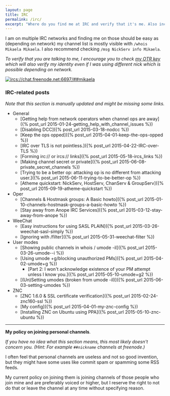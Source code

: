```yaml
---
layout: page
title: IRC
permalink: /irc/
excerpt: "Where do you find me at IRC and verify that it's me. Also includes my IRC related posts that are hopefully helpful and my policy on joining personal channels of other people (e.g. ##channels at freenode)."
---
```


I am on multiple IRC networks and finding me on those should be easy as
(depending on network) my channel list is mostly visible with
`/whois Mikaela Mikaela`. I also recommend checking
`/msg NickServ info Mikaela`.

*To verify that you are talking to me, I encourage you to check
[my OTR key] which will also verify my identity even if I was using
different nick which is possible depending on network.*

[my OTR key]: ../keys

[![ircs://chat.freenode.net:6697/##mikaela](https://kiwiirc.com/buttons/chat.freenode.net/%23Mikaela.png)](https://kiwiirc.com/client/chat.freenode.net:+6697/##Mikaela)

### IRC-related posts

*Note that this section is manually updated and might be missing some
links.*

* General
    * [Getting help from network operators when channel ops are away]({% post_url 2015-01-24-getting_help_with_channel_issues %})
    * [Disabling DCC]({% post_url 2015-03-18-nodcc %})
    * [Keep the ops opped]({% post_url 2015-04-01-keep-the-ops-opped %})
    * [IRC over TLS is not pointless.]({% post_url 2015-04-22-IRC-over-TLS %})
    * [Forming irc:// or ircs:// links]({% post_url 2015-05-18-ircs_links %})
    * [Making channel secret or private]({% post_url 2015-06-08-private_secret_channels %})
    * [Trying to be a better op: attacking op is no different from attacking user.]({% post_url 2015-06-11-trying-to-be-better-op %})
    * [Atheme quickstart: NickServ, HostServ, ChanServ & GroupServ]({% post_url 2015-09-19-atheme-quickstart %})
* Oper
    * [Channels & Hostmask groups: A Basic howto]({% post_url 2015-01-10-channels-hostmask-groups-a-basic-howto %})
    * [Stay away from Anope IRC Services]({% post_url 2015-03-12-stay-away-from-anope %})
* WeeChat
    * [Easy instructions for using SASL PLAIN]({% post_url 2015-03-26-weechat-sasl-simply %})
    * [Ignoring with /filter]({% post_url 2015-05-31-weechat-filter %})
* User modes
    * [Showing public channels in whois / umode -iI]({% post_url 2015-03-26-umode--i %})
    * [Using umode +g/blocking unauthorized PMs]({% post_url 2015-04-02-umode+g %})
        * [Part 2: I won't acknowledge existence of your PM attempt unless I know you.]({% post_url 2015-05-10-umode+g2 %})
    * [(Un)Setting umodes (broken from umode -iI)]({% post_url 2015-06-03-setting-umodes %})
* ZNC
    * [ZNC 1.6.0 & SSL certificate verification]({% post_url 2015-02-24-znc160-ssl %})
    * [My config]({% post_url 2015-04-01-my-znc-config %})
    * [Installing ZNC on Ubuntu using PPA]({% post_url 2015-05-10-znc-ubuntu %})

* * * * *

**My policy on joining personal channels**.

*If you have no idea what this section means, this most likely doesn't
concern you. (Hint: For example `##nickname` channels at freenode.)*

I often feel that personal channels are useless and not so good invention,
but they might have some uses like commit spam or spamming some RSS feeds.

My current policy on joining them is joining channels of those people who
join mine and are preferably voiced or higher, but I reserve the right to
not do that or leave the channel at any time without specifying reason.
